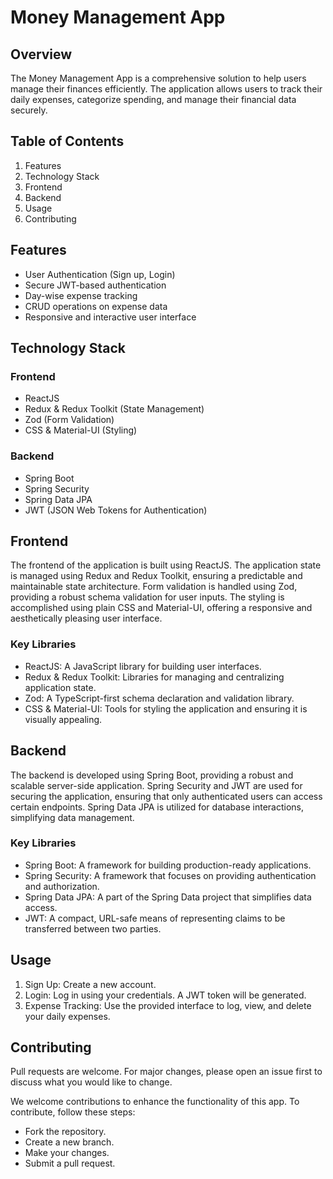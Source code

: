 # Money Management App

## Overview

The Money Management App is a comprehensive solution to help users manage their finances efficiently. The application allows users to track their daily expenses, categorize spending, and manage their financial data securely.

## Table of Contents
1. Features
2. Technology Stack
3. Frontend
4. Backend
6. Usage
7. Contributing

## Features
- User Authentication (Sign up, Login)
- Secure JWT-based authentication
- Day-wise expense tracking
- CRUD operations on expense data
- Responsive and interactive user interface

## Technology Stack
 ### Frontend
- ReactJS
- Redux & Redux Toolkit (State Management)
- Zod (Form Validation)
- CSS & Material-UI (Styling)
 ### Backend
- Spring Boot
- Spring Security
- Spring Data JPA
- JWT (JSON Web Tokens for Authentication)

## Frontend
The frontend of the application is built using ReactJS. The application state is managed using Redux and Redux Toolkit, ensuring a predictable and maintainable state architecture. Form validation is handled using Zod, providing a robust schema validation for user inputs. The styling is accomplished using plain CSS and Material-UI, offering a responsive and aesthetically pleasing user interface.

### Key Libraries
- ReactJS: A JavaScript library for building user interfaces.
- Redux & Redux Toolkit: Libraries for managing and centralizing application state.
- Zod: A TypeScript-first schema declaration and validation library.
- CSS & Material-UI: Tools for styling the application and ensuring it is visually 
                     appealing.
## Backend
The backend is developed using Spring Boot, providing a robust and scalable server-side application. Spring Security and JWT are used for securing the application, ensuring that only authenticated users can access certain endpoints. Spring Data JPA is utilized for database interactions, simplifying data management.

### Key Libraries
- Spring Boot: A framework for building production-ready applications.
- Spring Security: A framework that focuses on providing authentication and authorization.
- Spring Data JPA: A part of the Spring Data project that simplifies data access.
- JWT: A compact, URL-safe means of representing claims to be transferred between two parties.

## Usage
1. Sign Up: Create a new account.
2. Login: Log in using your credentials. A JWT token will be generated.
3. Expense Tracking: Use the provided interface to log, view, and delete your daily expenses.


## Contributing

Pull requests are welcome. For major changes, please open an issue first
to discuss what you would like to change.

We welcome contributions to enhance the functionality of this app. To contribute, follow these steps:

- Fork the repository.
- Create a new branch.
- Make your changes.
- Submit a pull request.
